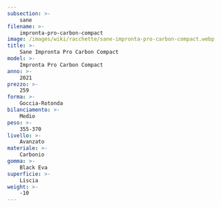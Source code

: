 ```yaml
---
subsection: >-
    sane
filename: >-
    impronta-pro-carbon-compact
image: /images/wiki/racchette/sane-impronta-pro-carbon-compact.webp
title: >-
    Sane Impronta Pro Carbon Compact
model: >-
    Impronta Pro Carbon Compact
anno: >-
    2021
prezzo: >-
    259
forma: >-
    Goccia-Rotonda
bilanciamento: >-
    Medio
peso: >-
    355-370
livello: >-
    Avanzato
materiale: >-
    Carbonio
gomma: >-
    Black Eva
superficie: >-
    Liscia
weight: >-
    -10
---
```

